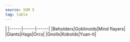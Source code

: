 ```yaml
---
source: VGM 5
tag: table
---
```


|
|------|------|------|
|Beholders|Goblinoids|Mind flayers|
|Giants|Hags|Orcs|
|Gnolls|Kobolds|Yuan-ti|
